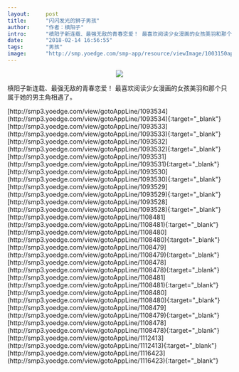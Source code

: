```yaml
---
layout:     post
title:      "闪闪发光的狮子男孩"
author:     "作者：槙阳子"
intro:      "槙阳子新连载、最强无敌的青春恋爱！ 最喜欢阅读少女漫画的女孩美羽和那个只属于她的男主角相遇了。"
date:       "2018-02-14 16:56:55"
tags:       "男孩"
image:      "http://smp.yoedge.com/smp-app/resource/viewImage/1003150appline.png"
---
```

<div style="text-align: center">
<p><img src="http://smp.yoedge.com/smp-app/resource/viewImage/1003150appline.png"/></p>
</div>
<p class="post-meta">
<span>槙阳子新连载、最强无敌的青春恋爱！ 最喜欢阅读少女漫画的女孩美羽和那个只属于她的男主角相遇了。</span>
</p>
[http://smp3.yoedge.com/view/gotoAppLine/1093534](http://smp3.yoedge.com/view/gotoAppLine/1093534){:target="_blank"}
[http://smp3.yoedge.com/view/gotoAppLine/1093533](http://smp3.yoedge.com/view/gotoAppLine/1093533){:target="_blank"}
[http://smp3.yoedge.com/view/gotoAppLine/1093532](http://smp3.yoedge.com/view/gotoAppLine/1093532){:target="_blank"}
[http://smp3.yoedge.com/view/gotoAppLine/1093531](http://smp3.yoedge.com/view/gotoAppLine/1093531){:target="_blank"}
[http://smp3.yoedge.com/view/gotoAppLine/1093530](http://smp3.yoedge.com/view/gotoAppLine/1093530){:target="_blank"}
[http://smp3.yoedge.com/view/gotoAppLine/1093529](http://smp3.yoedge.com/view/gotoAppLine/1093529){:target="_blank"}
[http://smp3.yoedge.com/view/gotoAppLine/1093528](http://smp3.yoedge.com/view/gotoAppLine/1093528){:target="_blank"}
[http://smp3.yoedge.com/view/gotoAppLine/1108481](http://smp3.yoedge.com/view/gotoAppLine/1108481){:target="_blank"}
[http://smp3.yoedge.com/view/gotoAppLine/1108480](http://smp3.yoedge.com/view/gotoAppLine/1108480){:target="_blank"}
[http://smp3.yoedge.com/view/gotoAppLine/1108479](http://smp3.yoedge.com/view/gotoAppLine/1108479){:target="_blank"}
[http://smp3.yoedge.com/view/gotoAppLine/1108478](http://smp3.yoedge.com/view/gotoAppLine/1108478){:target="_blank"}
[http://smp3.yoedge.com/view/gotoAppLine/1108481](http://smp3.yoedge.com/view/gotoAppLine/1108481){:target="_blank"}
[http://smp3.yoedge.com/view/gotoAppLine/1108480](http://smp3.yoedge.com/view/gotoAppLine/1108480){:target="_blank"}
[http://smp3.yoedge.com/view/gotoAppLine/1108479](http://smp3.yoedge.com/view/gotoAppLine/1108479){:target="_blank"}
[http://smp3.yoedge.com/view/gotoAppLine/1108478](http://smp3.yoedge.com/view/gotoAppLine/1108478){:target="_blank"}
[http://smp3.yoedge.com/view/gotoAppLine/1112413](http://smp3.yoedge.com/view/gotoAppLine/1112413){:target="_blank"}
[http://smp3.yoedge.com/view/gotoAppLine/1116423](http://smp3.yoedge.com/view/gotoAppLine/1116423){:target="_blank"}


